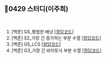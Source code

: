 ## 📘0429 스터디(이주희)
</br>

1. [백준] G5_평범한 배낭 [[정답코드]()]
2. [백준] S2_가장 긴 증가하는 부분 수열 [[정답코드](가장긴증가하는부분수열.java)]
3. [백준] G5_LCS [[정답코드]()]
4. [백준] G3_가장 긴 바이토닉 부분 수열 [[정답코드]()]
